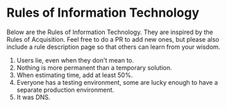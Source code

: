 # Rules of Information Technology

Below are the Rules of Information Technology. They are inspired by the Rules of Acquisition. Feel free to do a PR to add new ones, but please also include a rule description page so that others can learn from your wisdom.

1. Users lie, even when they don't mean to.
2. Nothing is more permanent than a temporary solution.
3. When estimating time, add at least 50%.
4. Everyone has a testing environment, some are lucky enough to have a separate production environment.
5. It was DNS.
